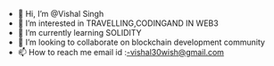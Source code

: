 - 👋 Hi, I’m @Vishal Singh
- 👀 I’m interested in TRAVELLING,CODINGAND IN WEB3
- 🌱 I’m currently learning SOLIDITY
- 💞️ I’m looking to collaborate on blockchain development community
- 📫 How to reach me email id :-vishal30wish@gmail.com 

<!---
vishalzac/vishalzac is a ✨ special ✨ repository because its `README.md` (this file) appears on your GitHub profile.
You can click the Preview link to take a look at your changes.
--->

